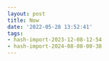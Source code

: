 ```yaml
---
layout: post
title: Now
date: '2022-05-28 13:52:41'
tags:
- hash-import-2023-12-08-12-54
- hash-import-2024-08-08-00-38
---
```


